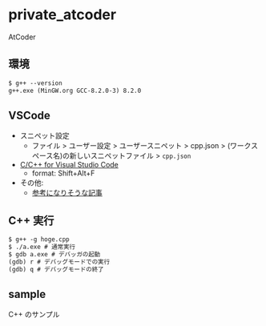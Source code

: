 # private_atcoder

AtCoder

## 環境

```txt
$ g++ --version
g++.exe (MinGW.org GCC-8.2.0-3) 8.2.0
```

## VSCode

- スニペット設定
  - ファイル > ユーザー設定 > ユーザースニペット > cpp.json > (ワークスペース名)の新しいスニペットファイル > `cpp.json`
- [C/C++ for Visual Studio Code](https://marketplace.visualstudio.com/items?itemName=ms-vscode.cpptools)
  - format: Shift+Alt+F
- その他:
  - [参考になりそうな記事](https://qiita.com/AokabiC/items/af685bfd205dda44ec45)

## C++ 実行

```txt
$ g++ -g hoge.cpp
$ ./a.exe # 通常実行
$ gdb a.exe # デバッガの起動
(gdb) r # デバッグモードでの実行
(gdb) q # デバッグモードの終了
```

## sample

C++ のサンプル
